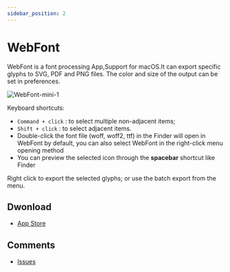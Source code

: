 ```yaml
---
sidebar_position: 2
---
```


# WebFont

WebFont is a font processing App,Support for macOS.It can export specific glyphs to SVG, PDF and PNG files. The color and size of the output can be set in preferences.


![WebFont-mini-1](https://user-images.githubusercontent.com/1193966/99191185-006b0480-27a6-11eb-83db-03ad8da655c2.png)

Keyboard shortcuts:

* `Command + click` : to select multiple non-adjacent items;
* `Shift + click` : to select adjacent items.
* Double-click the font file (woff, woff2, ttf) in the Finder will open in WebFont by default, you can also select WebFont in the right-click menu opening method
* You can preview the selected icon through the **spacebar** shortcut like Finder


Right click to export the selected glyphs; or use the batch export from the menu.

## Dwonload 
* <a href="https://apps.apple.com/app/id1181350496">App Store</a>

## Comments
* <a href="https://github.com/leibnizli/WebFont/issues">Issues</a>
